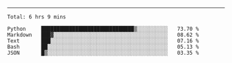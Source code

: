 ---

<!--START_SECTION:waka-->
```text
Total: 6 hrs 9 mins

Python     ██████████████████████████████▒░░░░░░░░░░   73.70 % 
Markdown   ███▓░░░░░░░░░░░░░░░░░░░░░░░░░░░░░░░░░░░░░   08.62 % 
Text       ███░░░░░░░░░░░░░░░░░░░░░░░░░░░░░░░░░░░░░░   07.16 % 
Bash       ██░░░░░░░░░░░░░░░░░░░░░░░░░░░░░░░░░░░░░░░   05.13 % 
JSON       █▒░░░░░░░░░░░░░░░░░░░░░░░░░░░░░░░░░░░░░░░   03.35 % 
```
<!--END_SECTION:waka-->


[linkedin]: https://www.linkedin.com/in/mohamed-elh/

